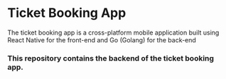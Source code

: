 ﻿# Ticket Booking App 
 The ticket booking app is a cross-platform mobile application built using React Native for the front-end and Go (Golang) for the back-end

 ### This repository contains the backend of the ticket booking app.
